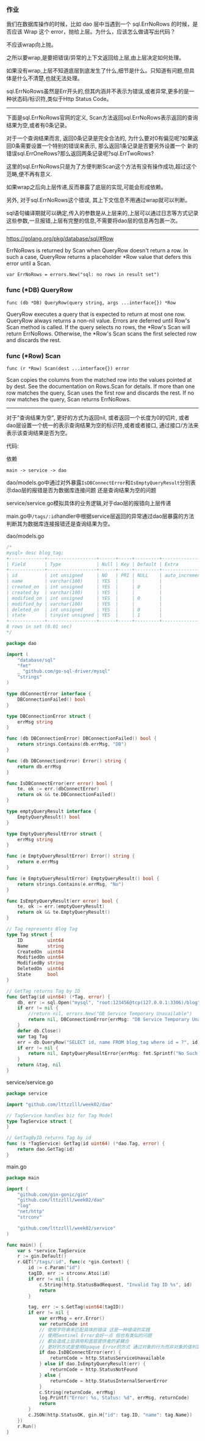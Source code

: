 
### 作业

我们在数据库操作的时候，比如 dao 层中当遇到一个 sql.ErrNoRows 的时候，是否应该 Wrap 这个 error，抛给上层。为什么，应该怎么做请写出代码？


不应该wrap向上抛。

之所以要wrap,是要把错误/异常的上下文返回给上层,由上层决定如何处理。

如果没有wrap,上层不知道底层到底发生了什么,细节是什么。只知道有问题,但具体是什么不清楚,也就无法处理。

sql.ErrNoRows虽然是Err开头的,但其内涵并不表示为错误,或者异常,更多的是一种状态码/标识符,类似于Http Status Code。

---

下面是sql.ErrNoRows官网的定义, Scan方法返回sql.ErrNoRows表示返回的查询结果为空,或者有0条记录。

对于一个查询结果而言, 返回0条记录是完全合法的, 为什么要对0有偏见呢?如果返回0条需要设置一个特别的错误来表示, 那么返回1条记录是否要另外设置一个
新的错误sql.ErrOneRows?那么返回两条记录呢?sql.ErrTwoRows?

这里的sql.ErrNoRows只是为了方便判断Scan这个方法有没有操作成功,超过这个范畴,便不再有意义.

如果wrap之后向上层传递,反而暴露了底层的实现,可能会形成依赖。

另外, 对于sql.ErrNoRows这个错误, 其上下文信息不用通过wrap就可以判断。

sql语句编译期就可以确定,传入的参数是从上层来的,上层可以通过日志等方式记录这些参数,一旦报错,上层有完整的信息,不需要将dao层的信息再包裹一次。

---

https://golang.org/pkg/database/sql/#Row


ErrNoRows is returned by Scan when QueryRow doesn't return a row. In such a case, QueryRow returns a placeholder *Row value that defers this error until a Scan.

```golang
var ErrNoRows = errors.New("sql: no rows in result set")
```

### func (*DB) QueryRow

```golang
func (db *DB) QueryRow(query string, args ...interface{}) *Row
```

QueryRow executes a query that is expected to return at most one row. QueryRow always returns a non-nil value. Errors are deferred until Row's Scan method is called. If the query selects no rows, the *Row's Scan will return ErrNoRows. Otherwise, the *Row's Scan scans the first selected row and discards the rest.


### func (*Row) Scan

```golang
func (r *Row) Scan(dest ...interface{}) error
```

Scan copies the columns from the matched row into the values pointed at by dest. See the documentation on Rows.Scan for details. If more than one row matches the query, Scan uses the first row and discards the rest. If no row matches the query, Scan returns ErrNoRows.

---


对于"查询结果为空", 更好的方式为返回nil, 或者返回一个长度为0的切片, 或者dao层设置一个统一的表示查询结果为空的标识符,或者或者接口,
通过接口/方法来表示该查询结果是否为空。


代码:

依赖
```golang
main -> service -> dao
```


dao/models.go中通过对外暴露```IsDBConnectError```和```IsEmptyQueryResult```分别表示dao层的报错是否为数据库连接问题
还是查询结果为空的问题


service/service.go模拟具体的业务逻辑,对于dao层的报错向上层传递

main.go中```/tags/:id```handler中根据service层返回的异常通过dao层暴露的方法判断其为数据库连接报错还是查询结果为空。


dao/models.go
```go
/*
mysql> desc blog_tag;
+-------------+------------------+------+-----+---------+----------------+
| Field       | Type             | Null | Key | Default | Extra          |
+-------------+------------------+------+-----+---------+----------------+
| id          | int unsigned     | NO   | PRI | NULL    | auto_increment |
| name        | varchar(100)     | YES  |     |         |                |
| created_on  | int unsigned     | YES  |     | 0       |                |
| created_by  | varchar(100)     | YES  |     |         |                |
| modified_on | int unsigned     | YES  |     | 0       |                |
| modified_by | varchar(100)     | YES  |     |         |                |
| deleted_on  | int unsigned     | YES  |     | 0       |                |
| state       | tinyint unsigned | YES  |     | 1       |                |
+-------------+------------------+------+-----+---------+----------------+
8 rows in set (0.01 sec)
*/

package dao

import (
	"database/sql"
	"fmt"
	_ "github.com/go-sql-driver/mysql"
	"strings"
)

type dbConnectError interface {
	DBConnectionFailed() bool
}

type DBConnectionError struct {
	errMsg string
}

func (db DBConnectionError) DBConnectionFailed() bool {
	return strings.Contains(db.errMsg, "DB")
}

func (db DBConnectionError) Error() string {
	return db.errMsg
}

func IsDBConnectError(err error) bool {
	te, ok := err.(dbConnectError)
	return ok && te.DBConnectionFailed()
}

type emptyQueryResult interface {
	EmptyQueryResult() bool
}

type EmptyQueryResultError struct {
	errMsg string
}

func (e EmptyQueryResultError) Error() string {
	return e.errMsg
}

func (e EmptyQueryResultError) EmptyQueryResult() bool {
	return strings.Contains(e.errMsg, "No")
}

func IsEmptyQueryResult(err error) bool {
	te, ok := err.(emptyQueryResult)
	return ok && te.EmptyQueryResult()
}

// Tag represents Blog Tag
type Tag struct {
	ID         uint64
	Name       string
	CreatedOn  uint64
	ModifiedOn uint64
	ModifiedBy string
	DeletedOn  uint64
	State      bool
}

// GetTag returns Tag by ID
func GetTag(id uint64) (*Tag, error) {
	db, err := sql.Open("mysql", "root:123456@tcp(127.0.0.1:3306)/blog")
	if err != nil {
		//return nil, errors.New("DB Service Temporary Unavailable")
		return nil, DBConnectionError{errMsg: "DB Service Temporary Unavailable"}
	}
	defer db.Close()
	var tag Tag
	err = db.QueryRow("SELECT id, name FROM blog_tag where id = ?", id).Scan(&tag.ID, &tag.Name)
	if err != nil {
		return nil, EmptyQueryResultError{errMsg: fmt.Sprintf("No Such Tag(%d)", id)}
	}
	return &tag, nil
}
```



service/service.go
```go
package service

import "github.com/lttzzlll/week02/dao"

// TagService handles biz for Tag Model
type TagService struct {
}

// GetTagByID returns Tag by id
func (s *TagService) GetTag(id uint64) (*dao.Tag, error) {
	return dao.GetTag(id)
}

```

main.go

```go
package main

import (
	"github.com/gin-gonic/gin"
	"github.com/lttzzlll/week02/dao"
	"log"
	"net/http"
	"strconv"

	"github.com/lttzzlll/week02/service"
)

func main() {
	var s *service.TagService
	r := gin.Default()
	r.GET("/tags/:id", func(c *gin.Context) {
		id := c.Param("id")
		tagID, err := strconv.Atoi(id)
		if err != nil {
			c.String(http.StatusBadRequest, "Invalid Tag ID %s", id)
			return
		}

		tag, err := s.GetTag(uint64(tagID))
		if err != nil {
			var errMsg = err.Error()
			var returnCode int
			// 使用字符串来匹配具体的错误 这是一种错误的实践
			// 使用Sentinel Error会好一点 但也有类似的问题
			// 都会造成上层调用和底层提供者的紧耦合
			// 更好的方式是使用Opaque Error的方式 通过对象的行为而非对象的值判定
			if dao.IsDBConnectError(err) {
				returnCode = http.StatusServiceUnavailable
			} else if dao.IsEmptyQueryResult(err) {
				returnCode = http.StatusNotFound
			} else {
				returnCode = http.StatusInternalServerError
			}
			c.String(returnCode, errMsg)
			log.Printf("Error: %s, Status: %d", errMsg, returnCode)
			return
		}
		c.JSON(http.StatusOK, gin.H{"id": tag.ID, "name": tag.Name})
	})
	r.Run()
}

```
